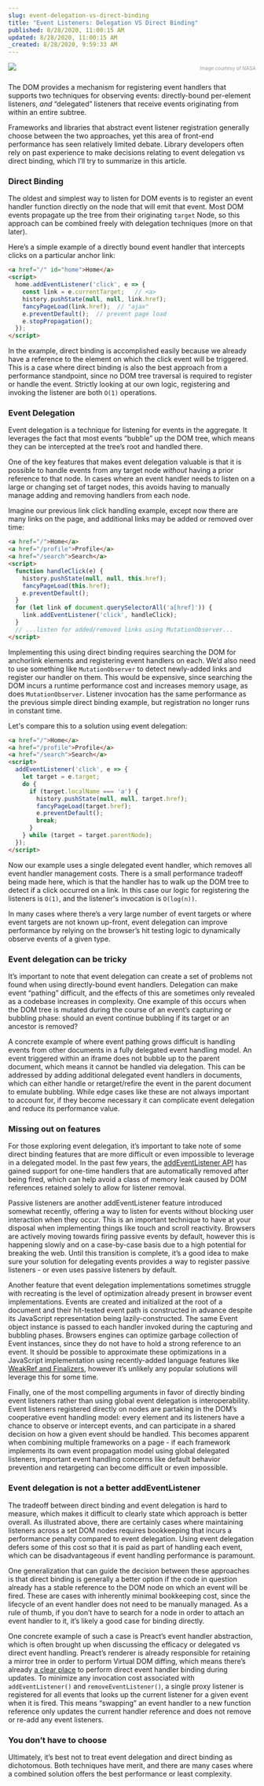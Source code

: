 ```yaml
---
slug: event-delegation-vs-direct-binding
title: "Event Listeners: Delegation VS Direct Binding"
published: 8/28/2020, 11:00:15 AM
updated: 8/28/2020, 11:00:15 AM
_created: 8/28/2020, 9:59:33 AM
---
```


<div>
<img src="https://res.cloudinary.com/wedding-website/image/upload/v1598628155/nasa-Q1p7bh3SHj8-unsplash_inzedd.jpg">

<figcaption style="position:relative;top:-1em;text-align:right;font-size:70%;"><a href="https://unsplash.com/photos/Q1p7bh3SHj8" target="_blank" style="color:#999;text-decoration:none;">Image courtesy of NASA</a></figcaption>
</div>

The DOM provides a mechanism for registering event handlers that supports two techniques for observing events: directly-bound per-element listeners, _and_ “delegated” listeners that receive events originating from within an entire subtree.

Frameworks and libraries that abstract event listener registration generally choose between the two approaches, yet this area of front-end performance has seen relatively limited debate. Library developers often rely on past experience to make decisions relating to event delegation vs direct binding, which I’ll try to summarize in this article.


### Direct Binding

The oldest and simplest way to listen for DOM events is to register an event handler function directly on the node that will emit that event. Most DOM events propagate up the tree from their originating `target` Node, so this approach can be combined freely with delegation techniques (more on that later).

Here’s a simple example of a directly bound event handler that intercepts clicks on a particular anchor link:

```html
<a href="/" id="home">Home</a>
<script>
  home.addEventListener('click', e => {
    const link = e.currentTarget;   // <a>
    history.pushState(null, null, link.href);
    fancyPageLoad(link.href);  // "ajax"
    e.preventDefault();  // prevent page load
    e.stopPropagation();
  });
</script>
```

In the example, direct binding is accomplished easily because we already have a reference to the element on which the click event will be triggered. This is a case where direct binding is also the best approach from a performance standpoint, since no DOM tree traversal is required to register or handle the event. Strictly looking at our own logic, registering and invoking the listener are both `O(1)` operations.

### Event Delegation

Event delegation is a technique for listening for events in the aggregate. It leverages the fact that most events “bubble” up the DOM tree, which means they can be intercepted at the tree’s root and handled there.

One of the key features that makes event delegation valuable is that it is possible to handle events from any target node _without_ having a prior reference to that node. In cases where an event handler needs to listen on a large or changing set of target nodes, this avoids having to manually manage adding and removing handlers from each node. 

Imagine our previous link click handling example, except now there are many links on the page, and additional links may be added or removed over time:

```html
<a href="/">Home</a>
<a href="/profile">Profile</a>
<a href="/search">Search</a>
<script>
  function handleClick(e) {
    history.pushState(null, null, this.href);
    fancyPageLoad(this.href);
    e.preventDefault();
  }
  for (let link of document.querySelectorAll('a[href]')) {
    link.addEventListener('click', handleClick);
  }
  // ...listen for added/removed links using MutationObserver...
</script>
```

Implementing this using direct binding requires searching the DOM for anchorlink elements and registering event handlers on each. We’d also need to use something like `MutationObserver` to detect newly-added links and register our handler on them. This would be expensive, since searching the DOM incurs a runtime performance cost and increases memory usage, as does `MutationObserver`. Listener invocation has the same performance as the previous simple direct binding example, but registration no longer runs in constant time.

Let's compare this to a solution using event delegation:

```html
<a href="/">Home</a>
<a href="/profile">Profile</a>
<a href="/search">Search</a>
<script>
  addEventListener('click', e => {
    let target = e.target;
    do {
      if (target.localName === 'a') {
        history.pushState(null, null, target.href);
        fancyPageLoad(target.href);
        e.preventDefault();
        break;
      }
    } while (target = target.parentNode);
  });
</script>
```

Now our example uses a single delegated event handler, which removes all event handler management costs. There is a small performance tradeoff being made here, which is that the handler has to walk up the DOM tree to detect if a click occurred on a link. In this case our logic for registering the listeners is `O(1)`, and the listener's invocation is `O(log(n))`.

In many cases where there’s a very large number of event targets or where event targets are not known up-front, event delegation can improve performance by relying on the browser’s hit testing logic to dynamically observe events of a given type.

### Event delegation can be tricky

It’s important to note that event delegation can create a set of problems not found when using directly-bound event handlers. Delegation can make event “pathing” difficult, and the effects of this are sometimes only revealed as a codebase increases in complexity. One example of this occurs when the DOM tree is mutated during the course of an event’s capturing or bubbling phase: should an event continue bubbling if its target or an ancestor is removed?

A concrete example of where event pathing grows difficult is handling events from other documents in a fully delegated event handling model. An event triggered within an iframe does not bubble up to the parent document, which means it cannot be handled via delegation. This can be addressed by adding additional delegated event handlers in documents, which can either handle or retarget/refire the event in the parent document to emulate bubbling. While edge cases like these are not always important to account for, if they become necessary it can complicate event delegation and reduce its performance value.

### Missing out on features

For those exploring event delegation, it’s important to take note of some direct binding features that are more difficult or even impossible to leverage in a delegated model. In the past few years, the [addEventListener API](https://developer.mozilla.org/en-US/docs/Web/API/EventTarget/addEventListener) has gained support for one-time handlers that are automatically removed after being fired, which can help avoid a class of memory leak caused by DOM references retained solely to allow for listener removal.

Passive listeners are another addEventListener feature introduced somewhat recently, offering a way to listen for events without blocking user interaction when they occur. This is an important technique to have at your disposal when implementing things like touch and scroll reactivity. Browsers are actively moving towards firing passive events by default, however this is happening slowly and on a case-by-case basis due to a high potential for breaking the web. Until this transition is complete, it’s a good idea to make sure your solution for delegating events provides a way to register passive listeners - or even uses passive listeners by default.

Another feature that event delegation implementations sometimes struggle with recreating is the level of optimization already present in browser event implementations. Events are created and initialized at the root of a document and their hit-tested event path is constructed in advance despite its JavaScript representation being lazily-constructed. The same Event object instance is passed to each handler invoked during the capturing and bubbling phases. Browsers engines can optimize garbage collection of Event instances, since they do not have to hold a strong reference to an event. It should be possible to approximate these optimizations in a JavaScript implementation using recently-added language features like [WeakRef and Finalizers](https://v8.dev/features/weak-references), however it’s unlikely any popular solutions will leverage this for some time.

Finally, one of the most compelling arguments in favor of directly binding event listeners rather than using global event delegation is interoperability. Event listeners registered directly on nodes are partaking in the DOM’s cooperative event handling model: every element and its listeners have a chance to observe or intercept events, and can participate in a shared decision on how a given event should be handled. This becomes apparent when combining multiple frameworks on a page - if each framework implements its own event propagation model using global delegated listeners, important event handling concerns like default behavior prevention and retargeting can become difficult or even impossible.


### Event delegation is not a better addEventListener

The tradeoff between direct binding and event delegation is hard to measure, which makes it difficult to clearly state which approach is better overall. As illustrated above, there are certainly cases where maintaining listeners across a set DOM nodes requires bookkeeping that incurs a performance penalty compared to event delegation. Using event delegation defers some of this cost so that it is paid as part of handling each event, which can be disadvantageous if event handling performance is paramount.

One generalization that can guide the decision between these approaches is that direct binding is generally a better option if the code in question already has a stable reference to the DOM node on which an event will be fired. These are cases with inherently minimal bookkeeping cost, since the lifecycle of an event handler does not need to be manually managed. As a rule of thumb, if you don’t have to search for a node in order to attach an event handler to it, it’s likely a good case for binding directly.

One concrete example of such a case is Preact’s event handler abstraction, which is often brought up when discussing the efficacy or delegated vs direct event handling. Preact’s renderer is already responsible for retaining a mirror tree in order to perform Virtual DOM diffing, which means there’s already [a clear place](https://github.com/preactjs/preact/blob/82bcc15638ce747b311c9bf1c6840b0640c75151/src/diff/props.js#L100-L109) to perform direct event handler binding during updates. To minimize any invocation cost associated with `addEventListener()` and `removeEventListener()`, a single proxy listener is registered for all events that looks up the current listener for a given event when it is fired. This means “swapping” an event handler to a new function reference only updates the current handler reference and does not remove or re-add any event listeners.


### You don’t have to choose

Ultimately, it’s best not to treat event delegation and direct binding as dichotomous. Both techniques have merit, and there are many cases where a combined solution offers the best performance or least complexity.
